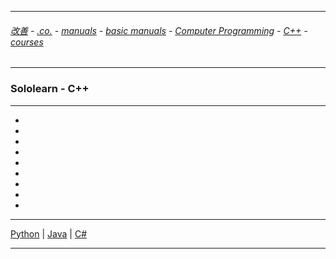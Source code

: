 
---

###### [改善](https://github.com/ttltrk/0C/blob/master/README.MD) - [.co.](https://github.com/ttltrk/PRG/blob/master/CODING.MD) - [manuals](https://github.com/ttltrk/PRG/blob/master/MAN.MD) - [basic manuals](https://github.com/ttltrk/PRG/blob/master/MANUALS.MD) - [Computer Programming](https://github.com/ttltrk/PRG/blob/master/C/DOC/CP/CP.MD) - [C++](https://github.com/ttltrk/PRG/blob/master/C/DOC/CPP/CPP.MD) - [courses](https://github.com/ttltrk/PRG/blob/master/C/DOC/CPP/COURSES/COURSES.MD)

---

### Sololearn - C++

---

* []()
* []()
* []()
* []()
* []()
* []()
* []()
* []()
* []()

---

[Python](https://github.com/ttltrk/PRG/blob/master/PY/DOC/SOLOLEARN_PY.MD) |
[Java](https://github.com/ttltrk/PRG/blob/master/JAVA/DOC/SL/SL.MD) |
[C#]()

---
